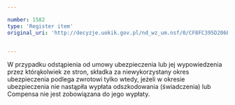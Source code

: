 ```yaml
---

number: 1582
type: 'Register item'
original_uri: 'http://decyzje.uokik.gov.pl/nd_wz_um.nsf/0/CF8FC395D206EAAFC12575890033ADAB?OpenDocument'


---
```


W przypadku odstąpienia od umowy ubezpieczenia lub jej wypowiedzenia przez którąkolwiek ze stron, składka za niewykorzystany okres ubezpieczenia podlega zwrotowi tylko wtedy, jeżeli w okresie ubezpieczenia nie nastąpiła wypłata odszkodowania (świadczenia) lub Compensa nie jest zobowiązana do jego wypłaty.
